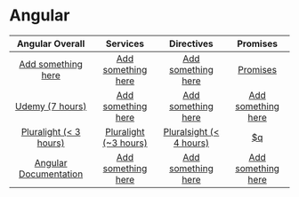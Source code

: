 # Angular

|           Angular Overall          |                Services            |                Directives          |               Promises             |
|           :-------------:          |             :-------------:        |             :-------------:        |           :-------------:          |
| <a href="#">Add something here</a> | <a href="#">Add something here</a> | <a href="#">Add something here</a> | <a href="https://goo.gl/cXT3Ew">Promises</a> |
| <a href="https://goo.gl/rohwTQ">Udemy (7 hours)</a> | <a href="#">Add something here</a> | <a href="#">Add something here</a> | <a href="#">Add something here</a> |
| <a href="https://goo.gl/9SkJK5">Pluralight (< 3 hours)</a> | <a href="https://goo.gl/4O0Ckt">Pluralight (~3 hours)</a> | <a href="https://goo.gl/XAz2ue">Pluralsight (< 4 hours)</a> | <a href="#">$q</a> |
| <a href="https://goo.gl/a2vIxv">Angular Documentation</a>  | <a href="#">Add something here</a> | <a href="#">Add something here</a> | <a href="#">Add something here</a> |